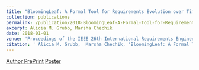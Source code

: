 ```yaml
---
title: "BloomingLeaf: A Formal Tool for Requirements Evolution over Time"
collection: publications
permalink: /publication/2018-BloomingLeaf-A-Formal-Tool-for-Requirements-Evolution-over-Time
excerpt: Alicia M. Grubb, Marsha Chechik
date: 2018-01-01
venue: 'Proceedings of the IEEE 26th International Requirements Engineering Conference RE: Posters & Tool Demos'
citation: ' Alicia M. Grubb,  Marsha Chechik, "BloomingLeaf: A Formal Tool for Requirements Evolution over Time." Proceedings of the IEEE 26th International Requirements Engineering Conference RE: Posters & Tool Demos, 2018.'
---
```

[Author PrePrint](http://www.cs.toronto.edu/~amgrubb/archive/RE18-Demo.pdf) [Poster](http://www.cs.toronto.edu/~amgrubb/archive/RE18-Demo-Poster.pdf)
